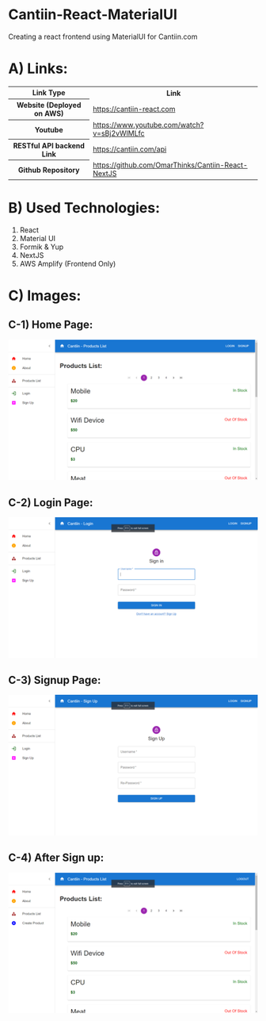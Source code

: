 # Cantiin-React-MaterialUI
Creating a react frontend using MaterialUI  for Cantiin.com


# A) Links:



<table>
<tr>
<th>Link Type</th>
<th>Link</th>
</tr>

<tr>
<th>Website (Deployed on AWS)</th>
<td>
<a href="https://cantiin-react.com">
https://cantiin-react.com</a>
</td>
</tr>

<tr>
<th>Youtube</th>
<td>
<a href="https://www.youtube.com/watch?v=sBj2vWlMLfc">https://www.youtube.com/watch?v=sBj2vWlMLfc</a>
</td>
</tr>

<tr>
<th>RESTful API backend Link</th>
<td>
<a href="https://cantiin.com/api">https://cantiin.com/api</a>
</td>
</tr>


<tr>
<th>Github Repository</th>
<td>
<a href="https://github.com/OmarThinks/Cantiin-React-NextJS">https://github.com/OmarThinks/Cantiin-React-NextJS</a>
</td>
</tr>

</table>





# B) Used Technologies:


1. React
2. Material UI
3. Formik & Yup
4. NextJS
5. AWS Amplify (Frontend Only)








# C) Images:




## C-1) Home Page:

<img src="images/home.png"/>

## C-2) Login Page:
<img src="images/login.png"/>


## C-3) Signup Page:

<img src="images/signup.png"/>

## C-4) After Sign up:

<img src="images/logged_in.png"/>





